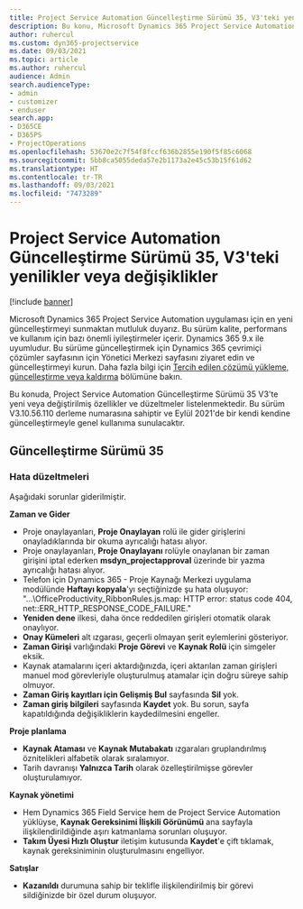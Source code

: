 ```yaml
---
title: Project Service Automation Güncelleştirme Sürümü 35, V3'teki yenilikler veya değişiklikler
description: Bu konu, Microsoft Dynamics 365 Project Service Automation Güncelleştirme Sürümü 35, V3'tebulunan özellikleri ve düzeltmeleri listeler.
author: ruhercul
ms.custom: dyn365-projectservice
ms.date: 09/03/2021
ms.topic: article
ms.author: ruhercul
audience: Admin
search.audienceType:
- admin
- customizer
- enduser
search.app:
- D365CE
- D365PS
- ProjectOperations
ms.openlocfilehash: 53670e2c7f54f8fccf636b2855e190f5f85c6068
ms.sourcegitcommit: 5bb8ca5055deda57e2b1173a2e45c53b15f61d62
ms.translationtype: HT
ms.contentlocale: tr-TR
ms.lasthandoff: 09/03/2021
ms.locfileid: "7473289"
---
```

# <a name="whats-new-or-changed-in-project-service-automation-update-release-35-v3"></a>Project Service Automation Güncelleştirme Sürümü 35, V3'teki yenilikler veya değişiklikler

[!include [banner](../includes/psa-now-project-operations.md)]

Microsoft Dynamics 365 Project Service Automation uygulaması için en yeni güncelleştirmeyi sunmaktan mutluluk duyarız. Bu sürüm kalite, performans ve kullanım için bazı önemli iyileştirmeler içerir. Dynamics 365 9.x ile uyumludur. Bu sürüme güncelleştirmek için Dynamics 365 çevrimiçi çözümler sayfasının için Yönetici Merkezi sayfasını ziyaret edin ve güncelleştirmeyi kurun. Daha fazla bilgi için [Tercih edilen çözümü yükleme, güncelleştirme veya kaldırma](/power-platform/admin/install-remove-preferred-solution) bölümüne bakın.

Bu konuda, Project Service Automation Güncelleştirme Sürümü 35 V3'te yeni veya değiştirilmiş özellikler ve düzeltmeler listelenmektedir. Bu sürüm V3.10.56.110 derleme numarasına sahiptir ve Eylül 2021'de bir kendi kendine güncelleştirmeyle genel kullanıma sunulacaktır.

## <a name="update-release-35"></a>Güncelleştirme Sürümü 35

### <a name="bug-fixes"></a>Hata düzeltmeleri

Aşağıdaki sorunlar giderilmiştir.

**Zaman ve Gider**

- Proje onaylayanları, **Proje Onaylayan** rolü ile gider girişlerini onayladıklarında bir okuma ayrıcalığı hatası alıyor.
- Proje onaylayanları, **Proje Onaylayanı** rolüyle onaylanan bir zaman girişini iptal ederken **msdyn_projectapproval** üzerinde bir yazma ayrıcalığı hatası alıyor.
- Telefon için Dynamics 365 - Proje Kaynağı Merkezi uygulama modülünde **Haftayı kopyala**'yı seçtiğinizde şu hata oluşuyor: "...\OfficeProductivity_RibbonRules.js.map: HTTP error: status code 404, net::ERR_HTTP_RESPONSE_CODE_FAILURE."
- **Yeniden dene** ilkesi, daha önce reddedilen girişleri otomatik olarak onaylıyor.
- **Onay Kümeleri** alt ızgarası, geçerli olmayan şerit eylemlerini gösteriyor.
- **Zaman Girişi** varlığındaki **Proje Görevi** ve **Kaynak Rolü** için simgeler eksik.
- Kaynak atamalarını içeri aktardığınızda, içeri aktarılan zaman girişleri manuel mod görevleriyle oluşturulmuş atamalar için doğru süreye sahip olmuyor.
- **Zaman Giriş kayıtları için Gelişmiş Bul** sayfasında **Sil** yok.
- **Zaman giriş bilgileri** sayfasında **Kaydet** yok. Bu sorun, sayfa kapatıldığında değişikliklerin kaydedilmesini engeller.

**Proje planlama**

- **Kaynak Ataması** ve **Kaynak Mutabakatı** ızgaraları gruplandırılmış öznitelikleri alfabetik olarak sıralamıyor.
- Tarih davranışı **Yalnızca Tarih** olarak özelleştirilmişse görevler oluşturulamıyor.

**Kaynak yönetimi**

- Hem Dynamics 365 Field Service hem de Project Service Automation yüklüyse, **Kaynak Gereksinimi İlişkili Görünümü** ana sayfayla ilişkilendirildiğinde aşırı katmanlama sorunları oluşuyor.
- **Takım Üyesi Hızlı Oluştur** iletişim kutusunda **Kaydet**'e çift tıklamak, kaynak gereksiniminin oluşturulmasını engelliyor.

**Satışlar**

- **Kazanıldı** durumuna sahip bir teklifle ilişkilendirilmiş bir görevi sildiğinizde bir özel durum oluşuyor.

